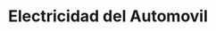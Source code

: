 ---
title: "Electricidad del Automovil"
url: /ciudad-autonoma-de-buenos-aires/electricidad-del-automovil/
shop: piezas de automóviles
---